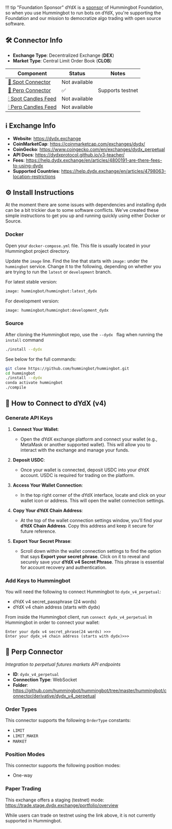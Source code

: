 !!! tip "Foundation Sponsor"
    dYdX is a [sponsor](/about/sponsors) of Hummingbot Foundation, so when you use Hummingbot to run bots on dYdX, you're supporting the Foundation and our mission to democratize algo trading with open source software.

## 🛠 Connector Info

- **Exchange Type**: Decentralized Exchange (**DEX**)
- **Market Type**: Central Limit Order Book (**CLOB**)

| Component | Status | Notes | 
| --------- | ------ | ----- |
| [🔀 Spot Connector](#spot-connector) | Not available |
| [🔀 Perp Connector](#perp-connector) | ✅ | Supports testnet
| [🕯 Spot Candles Feed](#spot-candles-feed) | Not available | 
| [🕯 Perp Candles Feed](#perp-candles-feed) | Not available | 

## ℹ️ Exchange Info

- **Website**: <https://dydx.exchange>
- **CoinMarketCap**: <https://coinmarketcap.com/exchanges/dydx/>
- **CoinGecko**: <https://www.coingecko.com/en/exchanges/dydx_perpetual>
- **API Docs**: <https://dydxprotocol.github.io/v3-teacher/>
- **Fees**: <https://help.dydx.exchange/en/articles/4800191-are-there-fees-to-using-dydx>
- **Supported Countries**: <https://help.dydx.exchange/en/articles/4798063-location-restrictions> 


## ⚙️ Install Instructions

At the moment there are some issues with dependencies and installing dydx can be a bit trickier due to some software conflicts. We've created these simple instructions to get you up and running quickly using either Docker or Source. 

### Docker

Open your `docker-compose.yml` file. This file is usually located in your Hummingbot project directory.

Update the `image` line. Find the line that starts with `image:` under the `hummingbot` service. Change it to the following, depending on whether you are trying to run the `latest` or `development` branch. 

For latest stable version:

```bash
image: hummingbot/hummingbot:latest_dydx
```

For development version:

```bash
image: hummingbot/hummingbot:development_dydx
```


### Source

After cloning the Hummingbot repo, use the `--dydx ` flag when running the `install` command

```bash
./install --dydx
```

See below for the full commands: 

```bash
git clone https://github.com/hummingbot/hummingbot.git
cd hummingbot
./install --dydx
conda activate hummingbot
./compile
```


## 🔑 How to Connect to dYdX (v4)

### Generate API Keys

1. **Connect Your Wallet**: 
   - Open the dYdX exchange platform and connect your wallet (e.g., MetaMask or another supported wallet). This will allow you to interact with the exchange and manage your funds.

2. **Deposit USDC**: 
   - Once your wallet is connected, deposit USDC into your dYdX account. USDC is required for trading on the platform.

3. **Access Your Wallet Connection**:
   - In the top right corner of the dYdX interface, locate and click on your wallet icon or address. This will open the wallet connection settings.

4. **Copy Your dYdX Chain Address**: 
   - At the top of the wallet connection settings window, you’ll find your **dYdX Chain Address**. Copy this address and keep it secure for future reference.

5. **Export Your Secret Phrase**: 
   - Scroll down within the wallet connection settings to find the option that says **Export your secret phrase**. Click on it to reveal and securely save your **dYdX v4 Secret Phrase**. This phrase is essential for account recovery and authentication.


### Add Keys to Hummingbot

You will need the following to connect Hummingbot to `dydx_v4_perpetual`:

* dYdX v4 secret_passphrase (24 words)
* dYdX v4 chain address (starts with dydx)

From inside the Hummingbot client, run `connect dydx_v4_perpetual` in Hummingbot in order to connect your wallet:

```
Enter your dydx v4 secret_phrase(24 words) >>>
Enter your dydx_v4 chain address (starts with dydx)>>>
```



## 🔀 Perp Connector
*Integration to perpetual futures markets API endpoints*

- **ID**: `dydx_v4_perpetual`
- **Connection Type**: WebSocket
- **Folder**: <https://github.com/hummingbot/hummingbot/tree/master/hummingbot/connector/derivative/dydx_v4_perpetual>

### Order Types

This connector supports the following `OrderType` constants:

- `LIMIT`
- `LIMIT_MAKER`
- `MARKET`

### Position Modes

This connector supports the following position modes:

- One-way

### Paper Trading

This exchange offers a staging (testnet) mode: <https://trade.stage.dydx.exchange/portfolio/overview>

While users can trade on testnet using the link above, it is not currently supported in Hummingbot.